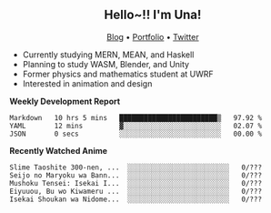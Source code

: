 <h2 align="center">
  Hello~!! I'm Una!
</h2>

<p align="center">
  <a href="https://anarchy.website/">Blog</a> &bull;
  <a href="https://una-ada.github.io/">Portfolio</a> &bull;
  <a href="https://twitter.com/unaxiii">Twitter</a>
</p>

- Currently studying MERN, MEAN, and Haskell
- Planning to study WASM, Blender, and Unity
- Former physics and mathematics student at UWRF
- Interested in animation and design

**Weekly Development Report**

<!--START_SECTION:waka-->

```text
Markdown   10 hrs 5 mins   ████████████████████████▒   97.92 %
YAML       12 mins         ▓░░░░░░░░░░░░░░░░░░░░░░░░   02.07 %
JSON       0 secs          ░░░░░░░░░░░░░░░░░░░░░░░░░   00.00 %
```

<!--END_SECTION:waka-->

**Recently Watched Anime**

<!-- RECENT-ANIME:START -->

    Slime Taoshite 300-nen, ...  ░░░░░░░░░░░░░░░░░░░░░░░░░   0/???
    Seijo no Maryoku wa Bann...  ░░░░░░░░░░░░░░░░░░░░░░░░░   0/???
    Mushoku Tensei: Isekai I...  ░░░░░░░░░░░░░░░░░░░░░░░░░   0/???
    Eiyuuou, Bu wo Kiwameru ...  ░░░░░░░░░░░░░░░░░░░░░░░░░   0/???
    Isekai Shoukan wa Nidome...  ░░░░░░░░░░░░░░░░░░░░░░░░░   0/???
<!-- RECENT-ANIME:END -->
